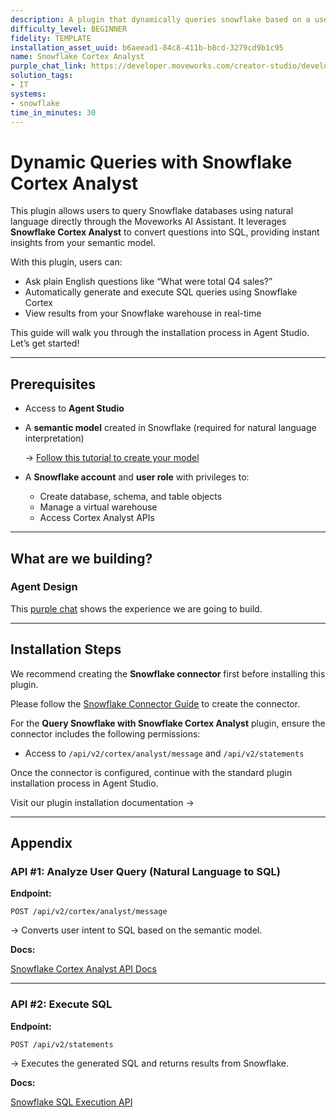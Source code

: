 ```yaml
---
description: A plugin that dynamically queries snowflake based on a user's request.
difficulty_level: BEGINNER
fidelity: TEMPLATE
installation_asset_uuid: b6aeead1-84c8-411b-b8cd-3279cd9b1c95
name: Snowflake Cortex Analyst
purple_chat_link: https://developer.moveworks.com/creator-studio/developer-tools/purple-chat?purple_chat_v1=%7B%22settings%22%3A%7B%22colorStyle%22%3A%22LIGHT%22%2C%22startTime%22%3A%2211%3A43+AM%22%2C%22defaultPerson%22%3A%22GWEN%22%2C%22editable%22%3Atrue%2C%22botName%22%3A%22%22%2C%22botImageUrl%22%3A%22%22%7D%2C%22messages%22%3A%5B%7B%22from%22%3A%22USER%22%2C%22text%22%3A%22What+are+the+top+5+clusters+with+the+most+used+space%3F%22%7D%2C%7B%22from%22%3A%22BOT%22%2C%22text%22%3A%22I+can+run+this+query+on+Snowflake+for+you.%22%7D%2C%7B%22from%22%3A%22BOT%22%2C%22text%22%3A%22Here+are+the+top+5+clusters+with+the+most+used+space.%22%2C%22cards%22%3A%5B%7B%22title%22%3A%22Cluster+12345%22%2C%22text%22%3A%22%3Cp%3E%3Cb%3EUsed+Space%3A+%3C%2Fb%3E500GB%3C%2Fp%3E%22%7D%2C%7B%22title%22%3A%22Cluster+67890%22%2C%22text%22%3A%22%3Cp%3E%3Cb%3EUsed+Space%3A+%3C%2Fb%3E450GB%3C%2Fp%3E%22%7D%2C%7B%22title%22%3A%22Cluster+54321%22%2C%22text%22%3A%22%3Cp%3E%3Cb%3EUsed+Space%3A+%3C%2Fb%3E420GB%3C%2Fp%3E%22%7D%2C%7B%22title%22%3A%22Cluster+98765%22%2C%22text%22%3A%22%3Cp%3E%3Cb%3EUsed+Space%3A+%3C%2Fb%3E400GB%3C%2Fp%3E%22%7D%2C%7B%22title%22%3A%22Cluster+78901%22%2C%22text%22%3A%22%3Cp%3E%3Cb%3EUsed+Space%3A+%3C%2Fb%3E380GB%3C%2Fp%3E%22%7D%5D%7D%5D%7D
solution_tags:
- IT
systems:
- snowflake
time_in_minutes: 30
---
```


# Dynamic Queries with Snowflake Cortex Analyst

This plugin allows users to query Snowflake databases using natural language directly through the Moveworks AI Assistant. It leverages **Snowflake Cortex Analyst** to convert questions into SQL, providing instant insights from your semantic model.

With this plugin, users can:

- Ask plain English questions like “What were total Q4 sales?”
- Automatically generate and execute SQL queries using Snowflake Cortex
- View results from your Snowflake warehouse in real-time

This guide will walk you through the installation process in Agent Studio. Let’s get started!

---

## Prerequisites

- Access to **Agent Studio**
- A **semantic model** created in Snowflake (required for natural language interpretation)
    
    → [Follow this tutorial to create your model](https://docs.snowflake.com/en/user-guide/snowflake-cortex/cortex-analyst/tutorials/tutorial-1#introduction)
    
- A **Snowflake account** and **user role** with privileges to:
    - Create database, schema, and table objects
    - Manage a virtual warehouse
    - Access Cortex Analyst APIs

---

## What are we building?

### Agent Design

This [purple chat](https://developer.moveworks.com/creator-studio/developer-tools/purple-chat?conversation=%7B%22startTimestamp%22%3A%2211%3A43+AM%22%2C%22messages%22%3A%5B%7B%22role%22%3A%22user%22%2C%22parts%22%3A%5B%7B%22richText%22%3A%22What+are+the+top+5+clusters+with+the+most+used+space%3F%22%7D%5D%7D%2C%7B%22role%22%3A%22assistant%22%2C%22parts%22%3A%5B%7B%22richText%22%3A%22I+can+run+this+query+on+Snowflake+for+you.%22%7D%5D%7D%2C%7B%22role%22%3A%22assistant%22%2C%22parts%22%3A%5B%7B%22richText%22%3A%22Here+are+the+top+5+clusters+with+the+most+used+space.%22%7D%2C%7B%22richText%22%3A%22%3Cb%3ECluster+12345%3C%2Fb%3E%3Cbr%3E%3Cp%3E%3Cb%3EUsed+Space%3A+%3C%2Fb%3E500GB%3C%2Fp%3E%22%7D%2C%7B%22richText%22%3A%22%3Cb%3ECluster+67890%3C%2Fb%3E%3Cbr%3E%3Cp%3E%3Cb%3EUsed+Space%3A+%3C%2Fb%3E450GB%3C%2Fp%3E%22%7D%2C%7B%22richText%22%3A%22%3Cb%3ECluster+54321%3C%2Fb%3E%3Cbr%3E%3Cp%3E%3Cb%3EUsed+Space%3A+%3C%2Fb%3E420GB%3C%2Fp%3E%22%7D%2C%7B%22richText%22%3A%22%3Cb%3ECluster+98765%3C%2Fb%3E%3Cbr%3E%3Cp%3E%3Cb%3EUsed+Space%3A+%3C%2Fb%3E400GB%3C%2Fp%3E%22%7D%2C%7B%22richText%22%3A%22%3Cb%3ECluster+78901%3C%2Fb%3E%3Cbr%3E%3Cp%3E%3Cb%3EUsed+Space%3A+%3C%2Fb%3E380GB%3C%2Fp%3E%22%7D%5D%7D%5D%7D) shows the experience we are going to build.

---

## Installation Steps

We recommend creating the **Snowflake connector** first before installing this plugin.

Please follow the [Snowflake Connector Guide](https://developer.moveworks.com/marketplace/package?id=snowflake&hist=home%2Cbrws) to create the connector.

For the **Query Snowflake with Snowflake Cortex Analyst** plugin, ensure the connector includes the following permissions:

- Access to `/api/v2/cortex/analyst/message` and `/api/v2/statements`

Once the connector is configured, continue with the standard plugin installation process in Agent Studio.

Visit our plugin installation documentation →

---

## Appendix

### API #1: Analyze User Query (Natural Language to SQL)

**Endpoint:**

`POST /api/v2/cortex/analyst/message`

→ Converts user intent to SQL based on the semantic model.

**Docs:**

[Snowflake Cortex Analyst API Docs](https://docs.snowflake.com/en/user-guide/snowflake-cortex/cortex-analyst/rest-api#send-message)

---

### API #2: Execute SQL

**Endpoint:**

`POST /api/v2/statements`

→ Executes the generated SQL and returns results from Snowflake.

**Docs:**

[Snowflake SQL Execution API](https://docs.snowflake.com/en/developer-guide/sql-api/submitting-requests)